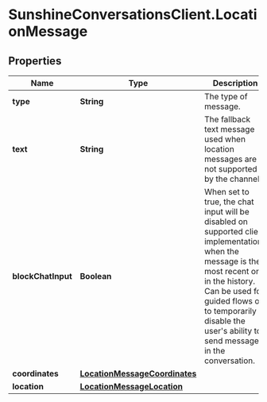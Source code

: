 # SunshineConversationsClient.LocationMessage

## Properties

Name | Type | Description | Notes
------------ | ------------- | ------------- | -------------
**type** | **String** | The type of message. | [default to &#39;location&#39;]
**text** | **String** | The fallback text message used when location messages are not supported by the channel. | [optional] [readonly] 
**blockChatInput** | **Boolean** | When set to true, the chat input will be disabled on supported client implementations when the message is the most recent one in the history. Can be used for guided flows or to temporarily disable the user&#39;s ability to send messages in the conversation. | [optional] 
**coordinates** | [**LocationMessageCoordinates**](LocationMessageCoordinates.md) |  | 
**location** | [**LocationMessageLocation**](LocationMessageLocation.md) |  | [optional] 


